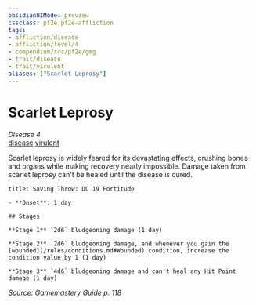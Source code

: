 ```yaml
---
obsidianUIMode: preview
cssclass: pf2e,pf2e-affliction
tags:
- affliction/disease
- affliction/level/4
- compendium/src/pf2e/gmg
- trait/disease
- trait/virulent
aliases: ["Scarlet Leprosy"]
---
```

# Scarlet Leprosy
*Disease 4*  
[disease](/rules/traits/disease.md)  [virulent](/rules/traits/virulent.md)  

Scarlet leprosy is widely feared for its devastating effects, crushing bones and organs while making recovery nearly impossible. Damage taken from scarlet leprosy can't be healed until the disease is cured.

```ad-inline-affliction
title: Saving Throw: DC 19 Fortitude

- **Onset**: 1 day

## Stages

**Stage 1** `2d6` bludgeoning damage (1 day)

**Stage 2** `2d6` bludgeoning damage, and whenever you gain the [wounded](/rules/conditions.md#Wounded) condition, increase the condition value by 1 (1 day)

**Stage 3** `4d6` bludgeoning damage and can't heal any Hit Point damage (1 day)
```

*Source: Gamemastery Guide p. 118*
